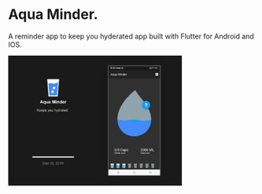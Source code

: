 # Aqua Minder.

A reminder app to keep you hyderated app built with Flutter for Android and IOS.



<img src="https://raw.githubusercontent.com/VamsiSmart/MyFlutterPro/assets/assets/5.aquamiinder.png" alt="drawing" width="70%"/>

